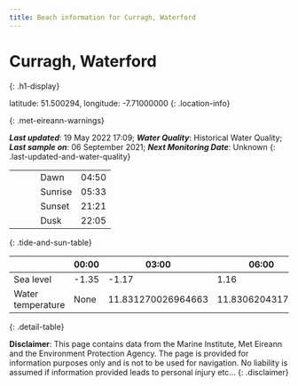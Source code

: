 ```yaml
---
title: Beach information for Curragh, Waterford
---
```

# Curragh, Waterford 
{: .h1-display}

latitude: 51.500294, longitude: -7.71000000
{: .location-info}


{: .met-eireann-warnings}

___Last updated___: 19 May 2022 17:09; ___Water Quality___: Historical Water Quality;
___Last sample on___: 06 September 2021; ___Next Monitoring Date___: Unknown
{: .last-updated-and-water-quality}

|   |   |   |   |   |
|---|---|---|---|---|
|   |   |   | Dawn  | 04:50 |
|   |   |   | Sunrise  | 05:33 |
|   |   |   | Sunset  | 21:21 |
|   |   |   | Dusk  | 22:05 |
{: .tide-and-sun-table}

<div></div>

| | 00:00 | 03:00 | 06:00 | 09:00 | 12:00 | 15:00 | 18:00 | 21:00 |
|---|---|---|---|---|---|---|---|---|
| Sea level | -1.35 | -1.17 | 1.16 | 1.02| -1.16 | -1.34 | 0.96 | 1.29 |
| Water temperature | None | 11.831270026964663 | 11.8306204317659 | 11.752905052547598 | 11.90228405666633 | 12.017253380627611 | 12.009446672861584 | 11.933167129720811 |
{: .detail-table}

__Disclaimer__: This page contains data from the Marine Institute,
Met Eireann and the Environment Protection Agency. The page is provided for
information purposes only and is not to be used for navigation. No liability
is assumed if information provided leads to personal injury etc...
{: .disclaimer}